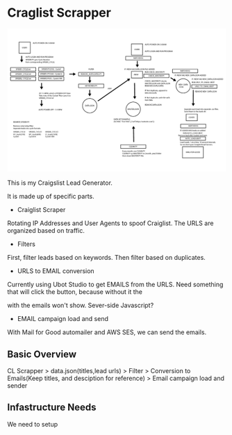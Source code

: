 # Craglist Scrapper

![lead_generator](docs/leads_generator.png)

This is my Craigslist Lead Generator.

It is made up of specific parts.

- Craiglist Scraper

Rotating IP Addresses and User Agents to spoof Craiglist. 
The URLS are organized based on traffic.

- Filters

First, filter leads based on keywords. Then filter based on duplicates.

-  URLS to EMAIL conversion

Currently using Ubot Studio to get EMAILS from the URLS. 
Need something that will click the button, because without it the <div></div> with the emails won't show. 
Sever-side Javascript?

- EMAIL campaign load and send

With Mail for Good automailer and AWS SES, we can send the emails.

## Basic Overview

CL Scrapper > data.json(titles,lead urls) > Filter > Conversion to Emails(Keep titles, and desciption for reference) > Email campaign load and sender 

## Infastructure Needs

We need to setup 